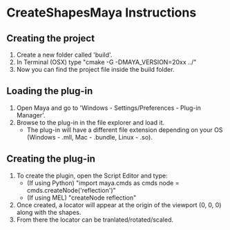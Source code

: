 # CreateShapesMaya Instructions

## Creating the project

1. Create a new folder called 'build'.
2. In Terminal (OSX) type "cmake -G -DMAYA_VERSION=20xx ../"
3. Now you can find the project file inside the build folder.

## Loading the plug-in

1. Open Maya and go to 'Windows - Settings/Preferences - Plug-in Manager'.
2. Browse to the plug-in in the file explorer and load it.
	* The plug-in will have a different file extension depending on your OS (Windows - .mll, Mac - .bundle, Linux - .so).

## Creating the plug-in

1. To create the plugin, open the Script Editor and type:
	* (If using Python) "import maya.cmds as cmds 
	node = cmds.createNode('reflection')"
	* (If using MEL) "createNode reflection"
2. Once created, a locator will appear at the origin of the viewport (0, 0, 0) along with the shapes.
3. From there the locator can be tranlated/rotated/scaled.